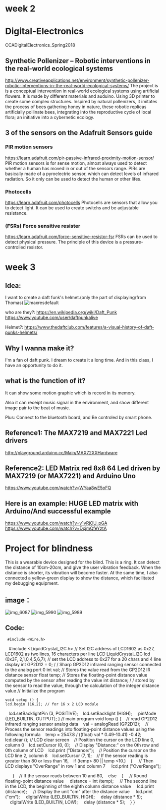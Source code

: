 # week 2
# Digital-Electronics
CCADigitalElectronics_Spring2018

## Synthetic Pollenizer – Robotic interventions in the real-world ecological systems
http://www.creativeapplications.net/environment/synthetic-pollenizer-robotic-interventions-in-the-real-world-ecological-systems/
The project is is a conceptual intervention in real-world ecological systems using artificial flowers. It is made by different materials and auduino. Using 3D printer to create some complex structures.  Inspired by natural pollenizers, it imitates the process of bees gathering honey in nature, these robotic replicas artificially pollinate bees, integrating into the reproductive cycle of local flora; an initiative into a cybernetic ecology. 

## 3 of the sensors on the Adafruit Sensors guide
### PIR motion sensors
https://learn.adafruit.com/pir-passive-infrared-proximity-motion-sensor/
PIR motion sensors is for sense motion, almost always used to detect whether a human has moved in or out of the sensors range. PIRs are basically made of a pyroelectric sensor, which can detect levels of infrared radiation. So it only can be used to detect the human or other lifes. 

### Photocells
https://learn.adafruit.com/photocells
Photocells are sensors that allow you to detect light. It can be used to create switchs and be adjustable resistance.

### (FSRs) Force sensitive resister
https://learn.adafruit.com/force-sensitive-resistor-fsr
FSRs can be used to detect physical pressure. The principle of this device is a pressure-controlled resistor.

# week 3
## Idea: 
I want to create a daft funk's helmet.(only the part of displaying/from Thomas)
![maxresdefault](https://user-images.githubusercontent.com/35580394/35966318-592506fe-0c72-11e8-860f-24d3df0fa50f.jpg)

who are they?: https://en.wikipedia.org/wiki/Daft_Punk https://www.youtube.com/user/daftpunkalive

Helmet?: https://www.thedaftclub.com/features/a-visual-history-of-daft-punks-helmets/

## Why I wanna make it?

I'm a fan of daft punk. I dream to create it a long time. And in this class, I have an opportunity to do it. 

## what is the function of it?

It can show some motion graphic which is record in its memory.

Also it can receipt music signal in the environment, and show different image pair to the beat of music.

Plus: Connect to the bluetooth board, and Be controled by smart phone.

## Reference1: The MAX7219 and MAX7221 Led drivers
http://playground.arduino.cc/Main/MAX72XXHardware
## Reference2:  LED Matrix red 8x8 64 Led driven by MAX7219 (or MAX7221) and Arduino Uno
https://www.youtube.com/watch?v=WYaa8wE5oFQ
## Here is an example: HUGE LED matrix with Arduino/And successful example
https://www.youtube.com/watch?v=v1vRjOU_pGA
https://www.youtube.com/watch?v=DxjmQfeYztA

# Project for blindness

This is a wearable device designed for the blind. This is a ring. It can detect the distance of 10cm-20cm, and give the user vibration feedback. When the distance is shorter, its vibration will become faster. At the same time, I also connected a yellow-green display to show the distance, which facilitated my debugging equipment.

## image：

![img_6087](https://user-images.githubusercontent.com/35580394/37162350-dfbee4bc-22a9-11e8-80b5-aa9487658b82.JPG)
![img_5990](https://user-images.githubusercontent.com/35580394/37162352-e2552092-22a9-11e8-8dc4-6d1e7c16c35e.JPG)
![img_5989](https://user-images.githubusercontent.com/35580394/37162355-e385e776-22a9-11e8-8ea9-b7ca43e9b8eb.JPG)

## Code:


     #include <Wire.h>
     #include <LiquidCrystal_I2C.h>
    // Set I2C address of LCD1602 as 0x27, LCD1602 as two lines, 16 characters per line LCD
    LiquidCrystal_I2C lcd (0x3F, 2,1,0,4,5,6,7); // set the LCD address to 0x27 for a 20 chars and 4 line display
    int GP2D12 = 0; / / Sharp GP2D12 infrared ranging sensor connected to the analog port 0
    int val; // Stores the value read from the GP2D12 IR distance sensor
    float temp; // Stores the floating-point distance value computed by the sensor after reading the value
    int distance; / / stored by the sensor to read the value, through the calculation of the integer distance value
    // Initialize the program


    void setup () {
    lcd.begin (16,2); // for 16 x 2 LCD module
    lcd.setBacklightPin (3, POSITIVE);
    lcd.setBacklight (HIGH);
    pinMode (LED_BUILTIN, OUTPUT);
    }
    // main program
    void loop () {
    // read GP2D12 infrared ranging sensor analog data
    val = analogRead (GP2D12);
    // Process the sensor readings into floating-point distance values ​​using the following formula
    temp = 2547.8 / ((float) val * 0.49-10.41) -0.42;
    lcd.clear (); // LCD clear screen
    // Position the cursor on the LCD line 0, column 0
    lcd.setCursor (0, 0);
    // Display "Distance:" on the 0th row and 0th column of LCD
    lcd.print ("Distance:");
    // Position the cursor on the LCD line 2, column 8
    lcd.setCursor (7, 1);
    // If the sensor reading is greater than 80 or less than 16,
    if (temp> 80 || temp <10.)
    {
    // Then LCD displays "OverRange" in row 1 and column 7
    lcd.print ("OverRange");

  
    }
    // If the sensor reads between 10 and 80,
    else
    {
    // Round floating-point distance value
    distance = int (temp);
    // The second line in the LCD, the beginning of the eighth column distance value
    lcd.print (distance);
    // Display the unit "cm" after the distance value
    lcd.print ("cm");
    digitalWrite (LED_BUILTIN, HIGH);
    delay (distance * 5);
    digitalWrite (LED_BUILTIN, LOW);
    delay (distance * 5);
    }
    }

